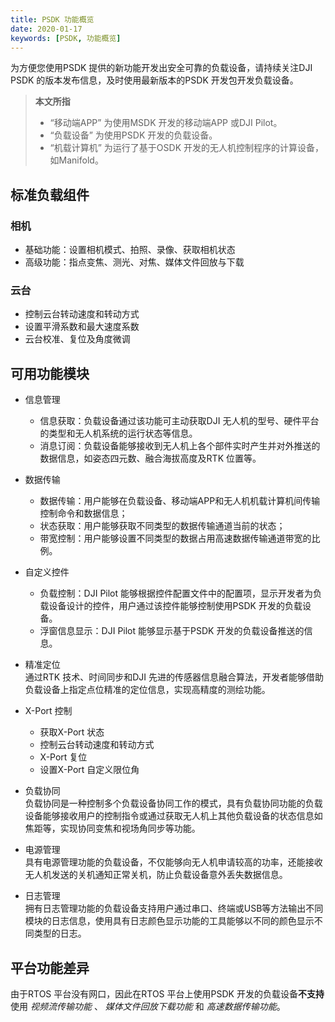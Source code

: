 ```yaml
---
title: PSDK 功能概览
date: 2020-01-17
keywords: [PSDK, 功能概览]
---
```

为方便您使用PSDK 提供的新功能开发出安全可靠的负载设备，请持续关注DJI PSDK 的版本发布信息，及时使用最新版本的PSDK 开发包开发负载设备。

>**本文所指** 
> * “移动端APP” 为使用MSDK 开发的移动端APP 或DJI Pilot。
> * “负载设备” 为使用PSDK 开发的负载设备。
> * “机载计算机” 为运行了基于OSDK 开发的无人机控制程序的计算设备，如Manifold。

## 标准负载组件

### 相机
* 基础功能：设置相机模式、拍照、录像、获取相机状态
* 高级功能：指点变焦、测光、对焦、媒体文件回放与下载

### 云台
* 控制云台转动速度和转动方式
* 设置平滑系数和最大速度系数
* 云台校准、复位及角度微调

## 可用功能模块
* 信息管理     
  * 信息获取：负载设备通过该功能可主动获取DJI 无人机的型号、硬件平台的类型和无人机系统的运行状态等信息。
  * 消息订阅：负载设备能够接收到无人机上各个部件实时产生并对外推送的数据信息，如姿态四元数、融合海拔高度及RTK 位置等。

* 数据传输       
  * 数据传输：用户能够在负载设备、移动端APP和无人机机载计算机间传输控制命令和数据信息；
  * 状态获取：用户能够获取不同类型的数据传输通道当前的状态；
  * 带宽控制：用户能够设置不同类型的数据占用高速数据传输通道带宽的比例。 

* 自定义控件     
  * 负载控制：DJI Pilot 能够根据控件配置文件中的配置项，显示开发者为负载设备设计的控件，用户通过该控件能够控制使用PSDK 开发的负载设备。
  * 浮窗信息显示：DJI Pilot 能够显示基于PSDK 开发的负载设备推送的信息。

* 精准定位       
通过RTK 技术、时间同步和DJI 先进的传感器信息融合算法，开发者能够借助负载设备上指定点位精准的定位信息，实现高精度的测绘功能。

* X-Port 控制      

  * 获取X-Port 状态
  * 控制云台转动速度和转动方式
  * X-Port 复位
  * 设置X-Port 自定义限位角

* 负载协同       
负载协同是一种控制多个负载设备协同工作的模式，具有负载协同功能的负载设备能够接收用户的控制指令或通过获取无人机上其他负载设备的状态信息如焦距等，实现协同变焦和视场角同步等功能。

* 电源管理        
具有电源管理功能的负载设备，不仅能够向无人机申请较高的功率，还能接收无人机发送的关机通知正常关机，防止负载设备意外丢失数据信息。

* 日志管理        
拥有日志管理功能的负载设备支持用户通过串口、终端或USB等方法输出不同模块的日志信息，使用具有日志颜色显示功能的工具能够以不同的颜色显示不同类型的日志。

## 平台功能差异
由于RTOS 平台没有网口，因此在RTOS 平台上使用PSDK 开发的负载设备**不支持**使用
*视频流传输功能* 、 *媒体文件回放下载功能* 和 *高速数据传输功能*。




 